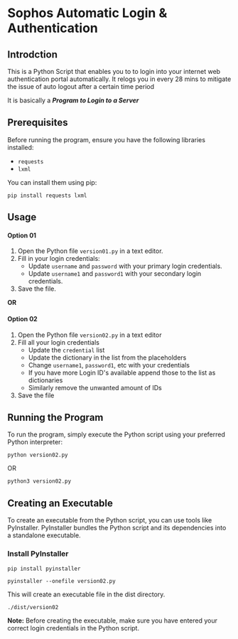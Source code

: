 # Sophos Automatic Login & Authentication

## Introdction

This is a Python Script that enables you to to login into your internet web authentication portal automatically. It relogs you in every 28 mins to mitigate the issue of auto logout after a certain time period

It is basically a _**Program to Login to a Server**_

## Prerequisites

Before running the program, ensure you have the following libraries installed:

- `requests`
- `lxml`

You can install them using pip:

```shell
pip install requests lxml
```

## Usage

#### Option 01 

1. Open the Python file `version01.py` in a text editor.
2. Fill in your login credentials:
    - Update `username` and `password` with your primary login credentials.
    - Update `username1` and `password1` with your secondary login credentials.
3. Save the file.

**OR**

#### Option 02

1. Open the Python file `version02.py` in a text editor
2. Fill all your login credentials
	- Update the `credential` list
	- Update the dictionary in the list from the placeholders
	- Change `username1`, `password1`, etc with your credentials
	- If you have more Login ID's available append those to the list as dictionaries 
	- Similarly remove the unwanted amount of IDs
3. Save the file

## Running the Program

To run the program, simply execute the Python script using your preferred Python interpreter:

```shell
python version02.py
```

OR

```shell
python3 version02.py
```

## Creating an Executable

To create an executable from the Python script, you can use tools like PyInstaller. PyInstaller bundles the Python script and its dependencies into a standalone executable.

### Install PyInstaller

```shell
pip install pyinstaller
```

```shell
pyinstaller --onefile version02.py
```

This will create an executable file in the dist directory.

```shell
./dist/version02
```

**Note:** Before creating the executable, make sure you have entered your correct login credentials in the Python script.
